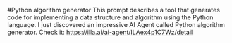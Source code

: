 #Python algorithm generator
This prompt describes a tool that generates code for implementing a data structure and algorithm using the Python language.
I just discovered an impressive AI Agent called Python algorithm generator. Check it: https://illa.ai/ai-agent/ILAex4p1C7Wz/detail
